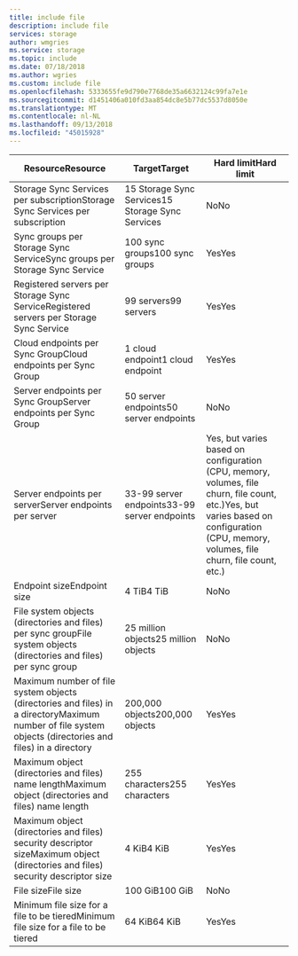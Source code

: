 ```yaml
---
title: include file
description: include file
services: storage
author: wmgries
ms.service: storage
ms.topic: include
ms.date: 07/18/2018
ms.author: wgries
ms.custom: include file
ms.openlocfilehash: 5333655fe9d790e7768de35a6632124c99fa7e1e
ms.sourcegitcommit: d1451406a010fd3aa854dc8e5b77dc5537d8050e
ms.translationtype: MT
ms.contentlocale: nl-NL
ms.lasthandoff: 09/13/2018
ms.locfileid: "45015928"
---
```

| <span data-ttu-id="e532a-103">Resource</span><span class="sxs-lookup"><span data-stu-id="e532a-103">Resource</span></span> | <span data-ttu-id="e532a-104">Target</span><span class="sxs-lookup"><span data-stu-id="e532a-104">Target</span></span> | <span data-ttu-id="e532a-105">Hard limit</span><span class="sxs-lookup"><span data-stu-id="e532a-105">Hard limit</span></span> |
|----------|--------------|------------|
| <span data-ttu-id="e532a-106">Storage Sync Services per subscription</span><span class="sxs-lookup"><span data-stu-id="e532a-106">Storage Sync Services per subscription</span></span> | <span data-ttu-id="e532a-107">15 Storage Sync Services</span><span class="sxs-lookup"><span data-stu-id="e532a-107">15 Storage Sync Services</span></span> | <span data-ttu-id="e532a-108">No</span><span class="sxs-lookup"><span data-stu-id="e532a-108">No</span></span> |
| <span data-ttu-id="e532a-109">Sync groups per Storage Sync Service</span><span class="sxs-lookup"><span data-stu-id="e532a-109">Sync groups per Storage Sync Service</span></span> | <span data-ttu-id="e532a-110">100 sync groups</span><span class="sxs-lookup"><span data-stu-id="e532a-110">100 sync groups</span></span> | <span data-ttu-id="e532a-111">Yes</span><span class="sxs-lookup"><span data-stu-id="e532a-111">Yes</span></span> |
| <span data-ttu-id="e532a-112">Registered servers per Storage Sync Service</span><span class="sxs-lookup"><span data-stu-id="e532a-112">Registered servers per Storage Sync Service</span></span> | <span data-ttu-id="e532a-113">99 servers</span><span class="sxs-lookup"><span data-stu-id="e532a-113">99 servers</span></span> | <span data-ttu-id="e532a-114">Yes</span><span class="sxs-lookup"><span data-stu-id="e532a-114">Yes</span></span> |
| <span data-ttu-id="e532a-115">Cloud endpoints per Sync Group</span><span class="sxs-lookup"><span data-stu-id="e532a-115">Cloud endpoints per Sync Group</span></span> | <span data-ttu-id="e532a-116">1 cloud endpoint</span><span class="sxs-lookup"><span data-stu-id="e532a-116">1 cloud endpoint</span></span> | <span data-ttu-id="e532a-117">Yes</span><span class="sxs-lookup"><span data-stu-id="e532a-117">Yes</span></span> |
| <span data-ttu-id="e532a-118">Server endpoints per Sync Group</span><span class="sxs-lookup"><span data-stu-id="e532a-118">Server endpoints per Sync Group</span></span> | <span data-ttu-id="e532a-119">50 server endpoints</span><span class="sxs-lookup"><span data-stu-id="e532a-119">50 server endpoints</span></span> | <span data-ttu-id="e532a-120">No</span><span class="sxs-lookup"><span data-stu-id="e532a-120">No</span></span> |
| <span data-ttu-id="e532a-121">Server endpoints per server</span><span class="sxs-lookup"><span data-stu-id="e532a-121">Server endpoints per server</span></span> | <span data-ttu-id="e532a-122">33-99 server endpoints</span><span class="sxs-lookup"><span data-stu-id="e532a-122">33-99 server endpoints</span></span> | <span data-ttu-id="e532a-123">Yes, but varies based on configuration (CPU, memory, volumes, file churn, file count, etc.)</span><span class="sxs-lookup"><span data-stu-id="e532a-123">Yes, but varies based on configuration (CPU, memory, volumes, file churn, file count, etc.)</span></span> |
| <span data-ttu-id="e532a-124">Endpoint size</span><span class="sxs-lookup"><span data-stu-id="e532a-124">Endpoint size</span></span> | <span data-ttu-id="e532a-125">4 TiB</span><span class="sxs-lookup"><span data-stu-id="e532a-125">4 TiB</span></span> | <span data-ttu-id="e532a-126">No</span><span class="sxs-lookup"><span data-stu-id="e532a-126">No</span></span> |
| <span data-ttu-id="e532a-127">File system objects (directories and files) per sync group</span><span class="sxs-lookup"><span data-stu-id="e532a-127">File system objects (directories and files) per sync group</span></span> | <span data-ttu-id="e532a-128">25 million objects</span><span class="sxs-lookup"><span data-stu-id="e532a-128">25 million objects</span></span> | <span data-ttu-id="e532a-129">No</span><span class="sxs-lookup"><span data-stu-id="e532a-129">No</span></span> |
| <span data-ttu-id="e532a-130">Maximum number of file system objects (directories and files) in a directory</span><span class="sxs-lookup"><span data-stu-id="e532a-130">Maximum number of file system objects (directories and files) in a directory</span></span> | <span data-ttu-id="e532a-131">200,000 objects</span><span class="sxs-lookup"><span data-stu-id="e532a-131">200,000 objects</span></span> | <span data-ttu-id="e532a-132">Yes</span><span class="sxs-lookup"><span data-stu-id="e532a-132">Yes</span></span> |
| <span data-ttu-id="e532a-133">Maximum object (directories and files) name length</span><span class="sxs-lookup"><span data-stu-id="e532a-133">Maximum object (directories and files) name length</span></span> | <span data-ttu-id="e532a-134">255 characters</span><span class="sxs-lookup"><span data-stu-id="e532a-134">255 characters</span></span> | <span data-ttu-id="e532a-135">Yes</span><span class="sxs-lookup"><span data-stu-id="e532a-135">Yes</span></span> |
| <span data-ttu-id="e532a-136">Maximum object (directories and files) security descriptor size</span><span class="sxs-lookup"><span data-stu-id="e532a-136">Maximum object (directories and files) security descriptor size</span></span> | <span data-ttu-id="e532a-137">4 KiB</span><span class="sxs-lookup"><span data-stu-id="e532a-137">4 KiB</span></span> | <span data-ttu-id="e532a-138">Yes</span><span class="sxs-lookup"><span data-stu-id="e532a-138">Yes</span></span> |
| <span data-ttu-id="e532a-139">File size</span><span class="sxs-lookup"><span data-stu-id="e532a-139">File size</span></span> | <span data-ttu-id="e532a-140">100 GiB</span><span class="sxs-lookup"><span data-stu-id="e532a-140">100 GiB</span></span> | <span data-ttu-id="e532a-141">No</span><span class="sxs-lookup"><span data-stu-id="e532a-141">No</span></span> |
| <span data-ttu-id="e532a-142">Minimum file size for a file to be tiered</span><span class="sxs-lookup"><span data-stu-id="e532a-142">Minimum file size for a file to be tiered</span></span> | <span data-ttu-id="e532a-143">64 KiB</span><span class="sxs-lookup"><span data-stu-id="e532a-143">64 KiB</span></span> | <span data-ttu-id="e532a-144">Yes</span><span class="sxs-lookup"><span data-stu-id="e532a-144">Yes</span></span> |
